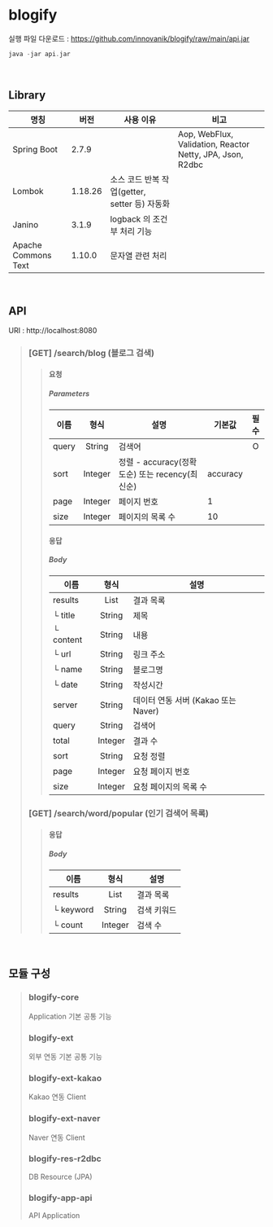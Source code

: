 # blogify

실행 파일 다운로드 : <https://github.com/innovanik/blogify/raw/main/api.jar>
``` C
java -jar api.jar
```
<br/>

## Library
|명칭|버전|사용 이유|비고|
|-|-|-|-|
|Spring Boot|2.7.9||Aop, WebFlux, Validation, Reactor Netty, JPA, Json, R2dbc|
|Lombok|1.18.26|소스 코드 반복 작업(getter, setter 등) 자동화||
|Janino|3.1.9|logback 의 조건부 처리 기능||
|Apache Commons Text|1.10.0|문자열 관련 처리||
<br/>

## API
URI : http://localhost:8080
> ### [GET] /search/blog (블로그 검색)
>> #### 요청
>> ##### Parameters
>> |이름|형식|설명|기본값|필수|
>> |-|:-:|-|-|:-:|
>> |query|String|검색어||O|
>> |sort|Integer|정렬 - accuracy(정확도순) 또는 recency(최신순)|accuracy||
>> |page|Integer|페이지 번호|1||
>> |size|Integer|페이지의 목록 수|10||
>> #### 응답
>> ##### Body
>> |이름|형식|설명|
>> |-|:-:|-|
>> |results|List|결과 목록|
>> |└ title|String|제목|
>> |└ content|String|내용|
>> |└ url|String|링크 주소|
>> |└ name|String|블로그명|
>> |└ date|String|작성시간|
>> |server|String|데이터 연동 서버 (Kakao 또는 Naver)|
>> |query|String|검색어|
>> |total|Integer|결과 수|
>> |sort|String|요청 정렬|
>> |page|Integer|요청 페이지 번호|
>> |size|Integer|요청 페이지의 목록 수|
>
>
> ### [GET] /search/word/popular (인기 검색어 목록)<br/>
>> #### 응답
>> ##### Body
>> |이름|형식|설명|
>> |-|:-:|-|
>> |results|List|결과 목록|
>> |└ keyword|String|검색 키워드|
>> |└ count|Integer|검색 수|
<br/>

## 모듈 구성
> ### blogify-core
> Application 기본 공통 기능
> ### blogify-ext
> 외부 연동 기본 공통 기능
> ### blogify-ext-kakao
> Kakao 연동 Client
> ### blogify-ext-naver
> Naver 연동 Client
> ### blogify-res-r2dbc
> DB Resource (JPA)
> ### blogify-app-api
> API Application
